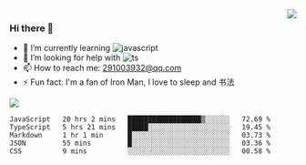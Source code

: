 <img align='right' src='https://github-readme-stats.vercel.app/api?username=niaogege&show_icons=true&theme=radical'/>

### Hi there 👋

- 🌱 I’m currently learning ![javascript](https://img.shields.io/badge/javacript-learn-orange)
- 🤔 I’m looking for help with ![ts](https://img.shields.io/badge/ts-learn-yellow)
- 📫 How to reach me: 291003932@qq.com
- ⚡ Fun fact:  I'm a fan of Iron Man, I love to sleep and 书法

![](https://github-readme-stats.vercel.app/api/top-langs/?username=niaogege&layout=compact)

<!--START_SECTION:waka-->
```text
JavaScript   20 hrs 2 mins   ██████████████████▒░░░░░░   72.69 % 
TypeScript   5 hrs 21 mins   █████░░░░░░░░░░░░░░░░░░░░   19.45 % 
Markdown     1 hr 1 min      █░░░░░░░░░░░░░░░░░░░░░░░░   03.73 % 
JSON         55 mins         █░░░░░░░░░░░░░░░░░░░░░░░░   03.36 % 
CSS          9 mins          ░░░░░░░░░░░░░░░░░░░░░░░░░   00.58 % 
```
<!--END_SECTION:waka-->
